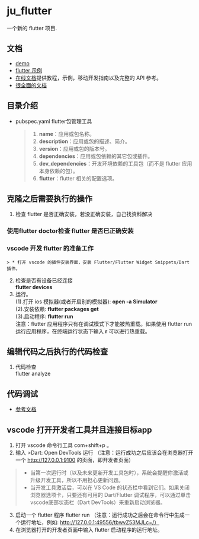# ju_flutter
一个新的 flutter 项目.

## 文档
- [demo](https://flutter.dev/docs/get-started/codelab)
- [flutter 示例](https://flutter.dev/docs/cookbook)
- [在线文档](https://flutter.dev/docs)提供教程，示例，移动开发指南以及完整的 API 参考。
- [很全面的文档](https://github.com/flutterchina/flutter-in-action/blob/master/docs/SUMMARY.md)

## 目录介绍
* pubspec.yaml flutter包管理工具
  > 1. **name**：应用或包名称。
  > 2. **description**：应用或包的描述、简介。
  > 3. **version**：应用或包的版本号。
  > 4. **dependencies**：应用或包依赖的其它包或插件。
  > 5. **dev_dependencies**：开发环境依赖的工具包（而不是 flutter 应用本身依赖的包）。
  > 6. **flutter**：flutter 相关的配置选项。

## 克隆之后需要执行的操作
1. 检查 flutter 是否正确安装，若没正确安装，自己找资料解决<br>
  ### 使用**flutter doctor**检查 flutter 是否已正确安装
  ### vscode 开发 flutter 的准备工作
    > * 打开 vscode 的插件安装界面，安装 Flutter/Flutter Widget Snippets/Dart 插件。
2. 检查是否有设备已经连接<br>
  **flutter devices**
3. 运行。<br>
  (1).打开 ios 模拟器(或者开启别的模拟器): **open -a Simulator**<br>
  (2).安装依赖: **flutter packages get**<br>
  (3).启动程序: **flutter run**<br>
  注意：flutter 应用程序只有在调试模式下才能被热重载。如果使用 flutter run 运行应用程序，在终端运行状态下输入 **r** 可以进行热重载。<br>

## 编辑代码之后执行的代码检查
1. 代码检查<br>
  flutter analyze<br>

## 代码调试
- [参考文档](https://github.com/flutterchina/flutter-in-action/blob/master/docs/chapter2/flutter_app_debug.md)

## vscode 打开开发者工具并且连接目标app
1. 打开 vscode 命令行工具 com+shift+p 。
2. 输入 >Dart: Open DevTools 运行 （注意：运行成功之后应该会在浏览器打开一个 http://127.0.0.1:9100 的页面，即开发者页面）<br>
  > * 当第一次运行时（以及未来更新开发工具包时），系统会提醒你激活或升级开发工具，所以不用担心更新问题。
  > * 当开发工具激活后，可以在 VS Code 的状态栏中看到它们。如果关闭浏览器选项卡，只要还有可用的 Dart/Flutter 调试程序，可以通过单击vscode底部状态栏（Dart DevTools）来重新启动浏览器。
3. 启动一个 flutter 程序 flutter run （注意：运行成功之后会在命令行中生成一个运行地址，例如: http://127.0.0.1:49556/tbwvZ53MJLc=/）
4. 在浏览器打开的开发者页面中输入 flutter 启动程序的运行地址。